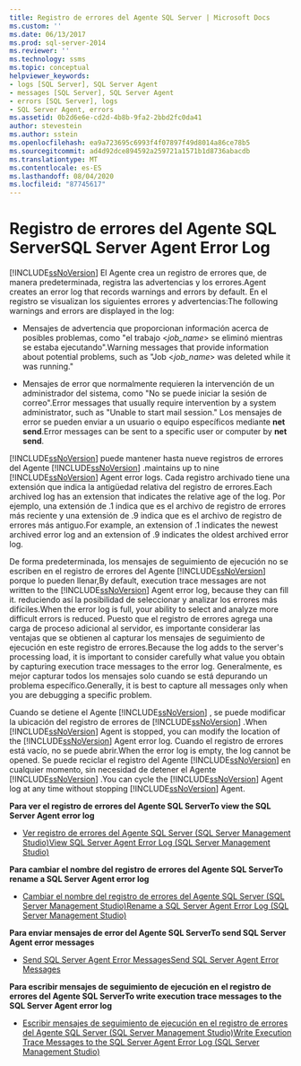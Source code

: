 ```yaml
---
title: Registro de errores del Agente SQL Server | Microsoft Docs
ms.custom: ''
ms.date: 06/13/2017
ms.prod: sql-server-2014
ms.reviewer: ''
ms.technology: ssms
ms.topic: conceptual
helpviewer_keywords:
- logs [SQL Server], SQL Server Agent
- messages [SQL Server], SQL Server Agent
- errors [SQL Server], logs
- SQL Server Agent, errors
ms.assetid: 0b2d6e6e-cd2d-4b8b-9fa2-2bbd2fc0da41
author: stevestein
ms.author: sstein
ms.openlocfilehash: ea9a723695c6993f4f07897f49d8014a86ce78b5
ms.sourcegitcommit: ad4d92dce894592a259721a1571b1d8736abacdb
ms.translationtype: MT
ms.contentlocale: es-ES
ms.lasthandoff: 08/04/2020
ms.locfileid: "87745617"
---
```

# <a name="sql-server-agent-error-log"></a><span data-ttu-id="a0ca8-102">Registro de errores del Agente SQL Server</span><span class="sxs-lookup"><span data-stu-id="a0ca8-102">SQL Server Agent Error Log</span></span>
  [!INCLUDE[ssNoVersion](../../includes/ssnoversion-md.md)] <span data-ttu-id="a0ca8-103">El Agente crea un registro de errores que, de manera predeterminada, registra las advertencias y los errores.</span><span class="sxs-lookup"><span data-stu-id="a0ca8-103">Agent creates an error log that records warnings and errors by default.</span></span> <span data-ttu-id="a0ca8-104">En el registro se visualizan los siguientes errores y advertencias:</span><span class="sxs-lookup"><span data-stu-id="a0ca8-104">The following warnings and errors are displayed in the log:</span></span>  
  
-   <span data-ttu-id="a0ca8-105">Mensajes de advertencia que proporcionan información acerca de posibles problemas, como "el trabajo \<*job_name*> se eliminó mientras se estaba ejecutando".</span><span class="sxs-lookup"><span data-stu-id="a0ca8-105">Warning messages that provide information about potential problems, such as "Job \<*job_name*> was deleted while it was running."</span></span>  
  
-   <span data-ttu-id="a0ca8-106">Mensajes de error que normalmente requieren la intervención de un administrador del sistema, como "No se puede iniciar la sesión de correo".</span><span class="sxs-lookup"><span data-stu-id="a0ca8-106">Error messages that usually require intervention by a system administrator, such as "Unable to start mail session."</span></span> <span data-ttu-id="a0ca8-107">Los mensajes de error se pueden enviar a un usuario o equipo específicos mediante **net send**.</span><span class="sxs-lookup"><span data-stu-id="a0ca8-107">Error messages can be sent to a specific user or computer by **net send**.</span></span>  
  
 [!INCLUDE[ssNoVersion](../../includes/ssnoversion-md.md)] <span data-ttu-id="a0ca8-108">puede mantener hasta nueve registros de errores del Agente [!INCLUDE[ssNoVersion](../../includes/ssnoversion-md.md)] .</span><span class="sxs-lookup"><span data-stu-id="a0ca8-108">maintains up to nine [!INCLUDE[ssNoVersion](../../includes/ssnoversion-md.md)] Agent error logs.</span></span> <span data-ttu-id="a0ca8-109">Cada registro archivado tiene una extensión que indica la antigüedad relativa del registro de errores.</span><span class="sxs-lookup"><span data-stu-id="a0ca8-109">Each archived log has an extension that indicates the relative age of the log.</span></span> <span data-ttu-id="a0ca8-110">Por ejemplo, una extensión de .1 indica que es el archivo de registro de errores más reciente y una extensión de .9 indica que es el archivo de registro de errores más antiguo.</span><span class="sxs-lookup"><span data-stu-id="a0ca8-110">For example, an extension of .1 indicates the newest archived error log and an extension of .9 indicates the oldest archived error log.</span></span>  
  
 <span data-ttu-id="a0ca8-111">De forma predeterminada, los mensajes de seguimiento de ejecución no se escriben en el registro de errores del Agente [!INCLUDE[ssNoVersion](../../includes/ssnoversion-md.md)] porque lo pueden llenar,</span><span class="sxs-lookup"><span data-stu-id="a0ca8-111">By default, execution trace messages are not written to the [!INCLUDE[ssNoVersion](../../includes/ssnoversion-md.md)] Agent error log, because they can fill it.</span></span> <span data-ttu-id="a0ca8-112">reduciendo así la posibilidad de seleccionar y analizar los errores más difíciles.</span><span class="sxs-lookup"><span data-stu-id="a0ca8-112">When the error log is full, your ability to select and analyze more difficult errors is reduced.</span></span> <span data-ttu-id="a0ca8-113">Puesto que el registro de errores agrega una carga de proceso adicional al servidor, es importante considerar las ventajas que se obtienen al capturar los mensajes de seguimiento de ejecución en este registro de errores.</span><span class="sxs-lookup"><span data-stu-id="a0ca8-113">Because the log adds to the server's processing load, it is important to consider carefully what value you obtain by capturing execution trace messages to the error log.</span></span> <span data-ttu-id="a0ca8-114">Generalmente, es mejor capturar todos los mensajes solo cuando se está depurando un problema específico.</span><span class="sxs-lookup"><span data-stu-id="a0ca8-114">Generally, it is best to capture all messages only when you are debugging a specific problem.</span></span>  
  
 <span data-ttu-id="a0ca8-115">Cuando se detiene el Agente [!INCLUDE[ssNoVersion](../../includes/ssnoversion-md.md)] , se puede modificar la ubicación del registro de errores de [!INCLUDE[ssNoVersion](../../includes/ssnoversion-md.md)] .</span><span class="sxs-lookup"><span data-stu-id="a0ca8-115">When [!INCLUDE[ssNoVersion](../../includes/ssnoversion-md.md)] Agent is stopped, you can modify the location of the [!INCLUDE[ssNoVersion](../../includes/ssnoversion-md.md)] Agent error log.</span></span> <span data-ttu-id="a0ca8-116">Cuando el registro de errores está vacío, no se puede abrir.</span><span class="sxs-lookup"><span data-stu-id="a0ca8-116">When the error log is empty, the log cannot be opened.</span></span> <span data-ttu-id="a0ca8-117">Se puede reciclar el registro del Agente [!INCLUDE[ssNoVersion](../../includes/ssnoversion-md.md)] en cualquier momento, sin necesidad de detener el Agente [!INCLUDE[ssNoVersion](../../includes/ssnoversion-md.md)] .</span><span class="sxs-lookup"><span data-stu-id="a0ca8-117">You can cycle the [!INCLUDE[ssNoVersion](../../includes/ssnoversion-md.md)] Agent log at any time without stopping [!INCLUDE[ssNoVersion](../../includes/ssnoversion-md.md)] Agent.</span></span>  
  
 <span data-ttu-id="a0ca8-118">**Para ver el registro de errores del Agente SQL Server**</span><span class="sxs-lookup"><span data-stu-id="a0ca8-118">**To view the SQL Server Agent error log**</span></span>  
  
-   [<span data-ttu-id="a0ca8-119">Ver registro de errores del Agente SQL Server &#40;SQL Server Management Studio&#41;</span><span class="sxs-lookup"><span data-stu-id="a0ca8-119">View SQL Server Agent Error Log &#40;SQL Server Management Studio&#41;</span></span>](view-sql-server-agent-error-log-sql-server-management-studio.md) 
  
 <span data-ttu-id="a0ca8-120">**Para cambiar el nombre del registro de errores del Agente SQL Server**</span><span class="sxs-lookup"><span data-stu-id="a0ca8-120">**To rename a SQL Server Agent error log**</span></span>  
  
-   [<span data-ttu-id="a0ca8-121">Cambiar el nombre del registro de errores del Agente SQL Server &#40;SQL Server Management Studio&#41;</span><span class="sxs-lookup"><span data-stu-id="a0ca8-121">Rename a SQL Server Agent Error Log &#40;SQL Server Management Studio&#41;</span></span>](rename-a-sql-server-agent-error-log-sql-server-management-studio.md)  
  
 <span data-ttu-id="a0ca8-122">**Para enviar mensajes de error del Agente SQL Server**</span><span class="sxs-lookup"><span data-stu-id="a0ca8-122">**To send SQL Server Agent error messages**</span></span>  
  
-   [<span data-ttu-id="a0ca8-123">Send SQL Server Agent Error Messages</span><span class="sxs-lookup"><span data-stu-id="a0ca8-123">Send SQL Server Agent Error Messages</span></span>](send-sql-server-agent-error-messages.md)  
  
 <span data-ttu-id="a0ca8-124">**Para escribir mensajes de seguimiento de ejecución en el registro de errores del Agente SQL Server**</span><span class="sxs-lookup"><span data-stu-id="a0ca8-124">**To write execution trace messages to the SQL Server Agent error log**</span></span>  
  
-   [<span data-ttu-id="a0ca8-125">Escribir mensajes de seguimiento de ejecución en el registro de errores del Agente SQL Server &#40;SQL Server Management Studio&#41;</span><span class="sxs-lookup"><span data-stu-id="a0ca8-125">Write Execution Trace Messages to the SQL Server Agent Error Log &#40;SQL Server Management Studio&#41;</span></span>](write-execution-trace-messages-to-sql-server-agent-log-ssms.md)  
  
  
